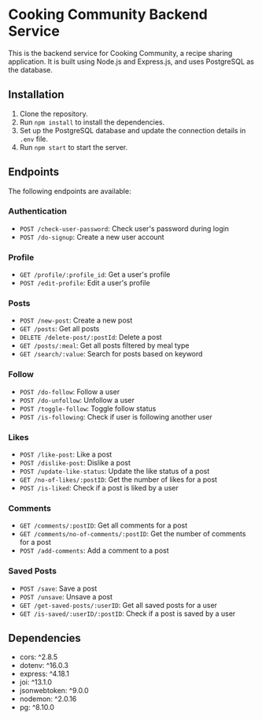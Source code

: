 # Cooking Community Backend Service

This is the backend service for Cooking Community, a recipe sharing application. It is built using Node.js and Express.js, and uses PostgreSQL as the database.

## Installation

1. Clone the repository.
2. Run `npm install` to install the dependencies.
3. Set up the PostgreSQL database and update the connection details in `.env` file.
4. Run `npm start` to start the server.

## Endpoints

The following endpoints are available:

### Authentication

- `POST /check-user-password`: Check user's password during login
- `POST /do-signup`: Create a new user account

### Profile

- `GET /profile/:profile_id`: Get a user's profile
- `POST /edit-profile`: Edit a user's profile

### Posts

- `POST /new-post`: Create a new post
- `GET /posts`: Get all posts
- `DELETE /delete-post/:postId`: Delete a post
- `GET /posts/:meal`: Get all posts filtered by meal type
- `GET /search/:value`: Search for posts based on keyword

### Follow

- `POST /do-follow`: Follow a user
- `POST /do-unfollow`: Unfollow a user
- `POST /toggle-follow`: Toggle follow status
- `POST /is-following`: Check if user is following another user

### Likes

- `POST /like-post`: Like a post
- `POST /dislike-post`: Dislike a post
- `POST /update-like-status`: Update the like status of a post
- `GET /no-of-likes/:postID`: Get the number of likes for a post
- `POST /is-liked`: Check if a post is liked by a user

### Comments

- `GET /comments/:postID`: Get all comments for a post
- `GET /comments/no-of-comments/:postID`: Get the number of comments for a post
- `POST /add-comments`: Add a comment to a post

### Saved Posts

- `POST /save`: Save a post
- `POST /unsave`: Unsave a post
- `GET /get-saved-posts/:userID`: Get all saved posts for a user
- `GET /is-saved/:userID/:postID`: Check if a post is saved by a user

## Dependencies

- cors: ^2.8.5
- dotenv: ^16.0.3
- express: ^4.18.1
- joi: ^13.1.0
- jsonwebtoken: ^9.0.0
- nodemon: ^2.0.16
- pg: ^8.10.0
